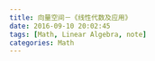 ```yaml
---
title: 向量空间－《线性代数及应用》
date: 2016-09-10 20:02:45
tags: [Math, Linear Algebra, note]
categories: Math
---
```

